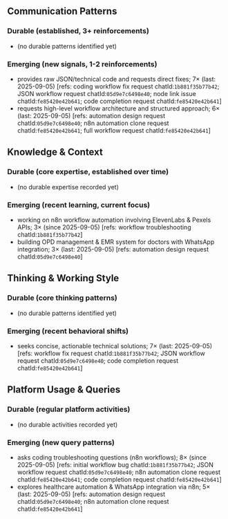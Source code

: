 ## Communication Patterns
### Durable (established, 3+ reinforcements)
- (no durable patterns identified yet)

### Emerging (new signals, 1-2 reinforcements)
- provides raw JSON/technical code and requests direct fixes; 7× (last: 2025-09-05) [refs: coding workflow fix request chatId:`1b881f35b77b42`; JSON workflow request chatId:`05d9e7c6498e40`; node link issue chatId:`fe85420e42b641`; code completion request chatId:`fe85420e42b641`]
- requests high-level workflow architecture and structured approach; 6× (last: 2025-09-05) [refs: automation design request chatId:`05d9e7c6498e40`; n8n automation clone request chatId:`fe85420e42b641`; full workflow request chatId:`fe85420e42b641`]

## Knowledge & Context
### Durable (core expertise, established over time)
- (no durable expertise recorded yet)

### Emerging (recent learning, current focus)
- working on n8n workflow automation involving ElevenLabs & Pexels APIs; 3× (since 2025-09-05) [refs: workflow troubleshooting chatId:`1b881f35b77b42`]
- building OPD management & EMR system for doctors with WhatsApp integration; 3× (last: 2025-09-05) [refs: automation design request chatId:`05d9e7c6498e40`]

## Thinking & Working Style
### Durable (core thinking patterns)
- (no durable patterns identified yet)

### Emerging (recent behavioral shifts)
- seeks concise, actionable technical solutions; 7× (last: 2025-09-05) [refs: workflow fix request chatId:`1b881f35b77b42`; JSON workflow request chatId:`05d9e7c6498e40`; code completion request chatId:`fe85420e42b641`]

## Platform Usage & Queries
### Durable (regular platform activities)
- (no durable activities recorded yet)

### Emerging (new query patterns)
- asks coding troubleshooting questions (n8n workflows); 8× (since 2025-09-05) [refs: initial workflow bug chatId:`1b881f35b77b42`; JSON workflow request chatId:`05d9e7c6498e40`; n8n automation clone request chatId:`fe85420e42b641`; code completion request chatId:`fe85420e42b641`]
- explores healthcare automation & WhatsApp integration via n8n; 5× (last: 2025-09-05) [refs: automation design request chatId:`05d9e7c6498e40`; n8n automation clone request chatId:`fe85420e42b641`]